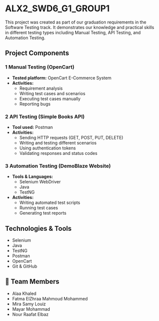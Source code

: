 # ALX2_SWD6_G1_GROUP1

This project was created as part of our graduation requirements in the Software Testing track. It demonstrates our knowledge and practical skills in different testing types including Manual Testing, API Testing, and Automation Testing.

##  Project Components

### 1️ Manual Testing (OpenCart)
- **Tested platform:** OpenCart E-Commerce System
- **Activities:** 
  - Requirement analysis
  - Writing test cases and scenarios
  - Executing test cases manually
  - Reporting bugs

### 2️ API Testing (Simple Books API)
- **Tool used:** Postman
- **Activities:**
  - Sending HTTP requests (GET, POST, PUT, DELETE)
  - Writing and testing different scenarios
  - Using authentication tokens
  - Validating responses and status codes

### 3️ Automation Testing (DemoBlaze Website)
- **Tools & Languages:**
  - Selenium WebDriver
  - Java
  - TestNG
- **Activities:**
  - Writing automated test scripts 
  - Running test cases
  - Generating test reports

## Technologies & Tools
- Selenium
- Java
- TestNG
- Postman
- OpenCart
- Git & GitHub

## 👥 Team Members
- Alaa Khaled
- Fatma ElZhraa Mahmoud Mohammed
- Mira Samy Louiz
- Mayar Mohammad
- Nour Raafat Elbaz



